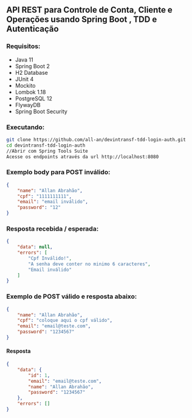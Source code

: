 
## API REST para Controle de Conta, Cliente e Operações usando Spring Boot , TDD e Autenticação

### Requisitos:

- Java 11
- Spring Boot 2
- H2 Database
- JUnit 4
- Mockito
- Lombok 1.18
- PostgreSQL 12
- FlywayDB
- Spring Boot Security

### Executando:

```bash
git clone https://github.com/all-an/devintransf-tdd-login-auth.git
cd devintransf-tdd-login-auth
//Abrir com Spring Tools Suite
Acesse os endpoints através da url http://localhost:8080
```

### Exemplo body para POST inválido:

```json
{
    "name": "Allan Abrahão",
    "cpf": "1111111111",
    "email": "email inválido",
    "password": "12"
}
```

### Resposta recebida / esperada:

```json
{
    "data": null,
    "errors": [
        "Cpf Inválido!",
        "A senha deve conter no minimo 6 caracteres",
        "Email inválido"
    ]
}
```

### Exemplo de POST válido e resposta abaixo:

```json
{
    "name": "Allan Abrahão",
    "cpf": "coloque aqui o cpf válido",
    "email": "email@teste.com",
    "password": "1234567"
}
```

#### Resposta

```json
{
    "data": {
        "id": 1,
        "email": "email@teste.com",
        "name": "Allan Abrahão",
        "password": "1234567"
    },
    "errors": []
}
```